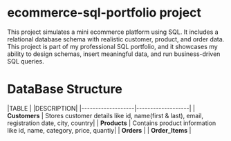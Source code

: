 # ecommerce-sql-portfolio project
This project simulates a mini ecommerce platform using SQL. It includes a relational database schema with realistic customer, product, and order data. This project is part of my professional SQL portfolio, and it showcases my ability to design schemas, insert meaningful data, and run business-driven SQL queries.

# DataBase Structure 
|TABLE |                |DESCRIPTION|
|-------------------|-------------------|
| **Customers**     | Stores customer details like id, name(first & last), email, registration date, city, country|
| **Products**      | Contains product information like id, name, category, price, quantiy|
| **Orders**        | 
| **Order_Items**   |
